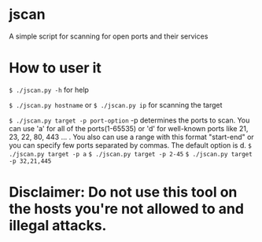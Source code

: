 # jscan
A simple script for scanning for open ports and their services

# How to user it
`$ ./jscan.py -h`
for help

`$ ./jscan.py hostname` or `$ ./jscan.py ip`
for scanning the target

`$ ./jscan.py target -p port-option`
-p determines the ports to scan. You can use 'a' for all of the ports(1-65535) or 'd' for well-known ports like 21, 23, 22, 80, 443 ... . You also can use a range with this format "start-end" or you can specify few ports separated by commas. The default option is d.
`$ ./jscan.py target -p a`
`$ ./jscan.py target -p 2-45`
`$ ./jscan.py target -p 32,21,445`

# Disclaimer: Do not use this tool on the hosts you're not allowed to and illegal attacks.

